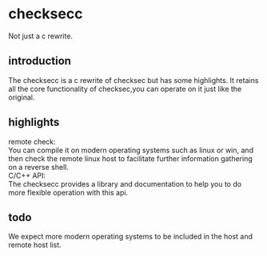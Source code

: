 # checksecc
Not just a c rewrite.
## introduction
The checksecc is a c rewrite of checksec but has some highlights. It retains all the core functionality of checksec,you can operate on it just like the original.
## highlights
remote check:<br>
You can compile it on modern operating systems such as linux or win, and then check the remote linux host to facilitate further information gathering on a reverse shell.<br>
C/C++ API:<br>
The checksecc provides a library and documentation to help you to do more flexible operation with this api.
## todo
We expect more modern operating systems to be included in the host and remote host list.
